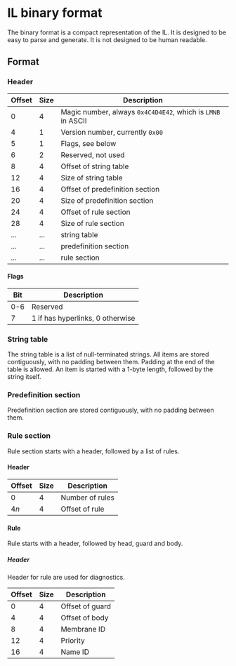 # IL binary format

The binary format is a compact representation of the IL.
It is designed to be easy to parse and generate.
It is not designed to be human readable.

## Format

### Header

| Offset | Size | Description                                                 |
| ------ | ---- | ----------------------------------------------------------- |
| 0      | 4    | Magic number, always `0x4C4D4E42`, which is `LMNB` in ASCII |
| 4      | 1    | Version number, currently `0x00`                            |
| 5      | 1    | Flags, see below                                            |
| 6      | 2    | Reserved, not used                                          |
| 8      | 4    | Offset of string table                                      |
| 12     | 4    | Size of string table                                        |
| 16     | 4    | Offset of predefinition section                             |
| 20     | 4    | Size of predefinition section                               |
| 24     | 4    | Offset of rule section                                      |
| 28     | 4    | Size of rule section                                        |
| ...    | ...  | string table                                                |
| ...    | ...  | predefinition section                                       |
| ...    | ...  | rule section                                                |


#### Flags

| Bit | Description                      |
| --- | -------------------------------- |
| 0-6 | Reserved                         |
| 7   | 1 if has hyperlinks, 0 otherwise |

### String table

The string table is a list of null-terminated strings.
All items are stored contiguously, with no padding between them.
Padding at the end of the table is allowed.
An item is started with a 1-byte length, followed by the string itself.

### Predefinition section

Predefinition section are stored contiguously, with no padding between them.

### Rule section

Rule section starts with a header, followed by a list of rules.

#### Header

| Offset | Size | Description     |
| ------ | ---- | --------------- |
| 0      | 4    | Number of rules |
| $4n$   | 4    | Offset of rule  |

#### Rule

Rule starts with a header, followed by head, guard and body.

##### Header

Header for rule are used for diagnostics.

| Offset | Size | Description     |
| ------ | ---- | --------------- |
| 0      | 4    | Offset of guard |
| 4      | 4    | Offset of body  |
| 8      | 4    | Membrane ID     |
| 12     | 4    | Priority        |
| 16     | 4    | Name ID         |
